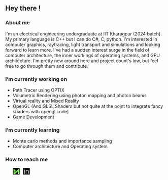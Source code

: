 <!--<p allign = center>
  <img src = https://user-images.githubusercontent.com/86613790/145228433-6927e56b-be21-4b6a-9f0f-d51dc60b747e.jpg alt = "Vishesh Gupta">
</p>-->

## Hey there !

### About me 

  I'm an electrical engineering undergraduate at IIT Kharagpur (2024 batch).
  My primary language is C++ but I can do C#, C, python.
  I'm interested in computer graphics, raytracing, light transport and simulations and looking forward to learn more.
  I've had a sudden interest surge in the field of computer architecture, the inner workings of operating systems, and GPU architecture.
  I'm pretty new around here and project count's low, but feel free to go through them and contribute. 

### I’m currently working on 
  
  - Path Tracer using OPTIX
  - Volumetric Rendering using photon mapping and photon beams
  - Virtual reality and Mixed Reality
  - OpenGL (And GLSL Shaders but not quite at the point to integrate fancy shaders with opengl code)
  - Game Development

### I’m currently learning 

  - Monte carlo methods and importance sampling
  - Computer architecture and Operating system
  
### How to reach me
  &nbsp; &nbsp; &nbsp; 
  <a href="mailto: vishesh@kgpian.iitkgp.ac.in"><img align="justify" src="https://raw.githubusercontent.com/Aryan-Satpathy/Aryan-Satpathy/main/Images/Untitled%20design.png" alt="Vishesh Gupta | Mail" width="21px"/></a>
  &nbsp; <a href="https://www.linkedin.com/in/vishesh-gupta-5928b3216/"><img align="justify" src="https://raw.githubusercontent.com/Aryan-Satpathy/Aryan-Satpathy/main/Images/in.png" alt="Vishesh Gupta | LinkedIn" width="21px"/></a>

<!--

<a href="https://www.linkedin.com/in/aryan-satpathy-35b901221/"><img align="left" src="https://raw.githubusercontent.com/yushi1007/yushi1007/main/images/mail.svg" alt="Aryan Satpathy | LinkedIn" width="21px"/></a>
-->
